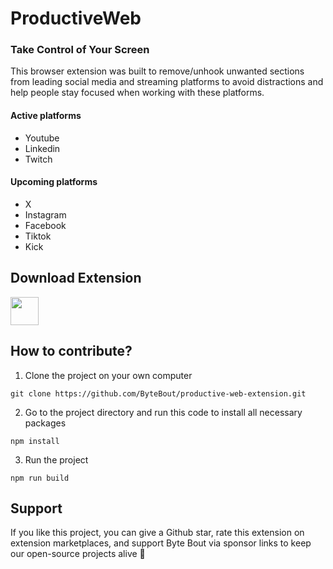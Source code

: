 # ProductiveWeb
### Take Control of Your Screen

This browser extension was built to remove/unhook unwanted sections from leading social media and streaming platforms to avoid distractions and help people stay focused when working with these platforms.

#### Active platforms
* Youtube
* Linkedin
* Twitch

#### Upcoming platforms
* X
* Instagram
* Facebook
* Tiktok
* Kick

## Download Extension
<a href="https://chromewebstore.google.com/detail/productiveweb/jpokfglcpofnjckphfiodocbppgeellg">
  <img src="https://productiveweb.co/assets/chrome.png" width="45px" height="45px">
</a>

## How to contribute?

1. Clone the project on your own computer
```
git clone https://github.com/ByteBout/productive-web-extension.git
```
2. Go to the project directory and run this code to install all necessary packages
```
npm install
```
3. Run the project
```
npm run build
```

## Support
If you like this project, you can give a Github star, rate this extension on extension marketplaces, and support Byte Bout via sponsor links to keep our open-source projects alive 💚
